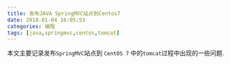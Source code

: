 ```yaml
---
title: 发布JAVA SpringMVC站点到Centos7
date: 2018-01-04 16:05:53
categories: 编程
tags: [java,springmvc,centos,tomcat]
---
```

本文主要记录发布`SpringMVC`站点到 `CentOS 7` 中的`tomcat`过程中出现的一些问题.